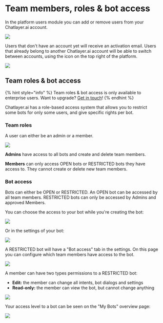 # Team members, roles & bot access

In the platform users module you can add or remove users from your Chatlayer.ai account. 



![](../.gitbook/assets/image%20%28259%29.png)

Users that don't have an account yet will receive an activation email. Users that already belong to another Chatlayer.ai account will be able to switch between accounts, using the icon on the top right of the platform.

![](../.gitbook/assets/image%20%28397%29.png)

## Team roles & bot access

{% hint style="info" %}
Team roles & bot access is only available to enterprise users. Want to upgrade? [Get in touch](../support/get-in-touch.md)!
{% endhint %}

Chatlayer.ai has a role-based access system that allows you to restrict some bots for only some users, and give specific rights per bot.

### Team roles

A user can either be an admin or a member.

![](../.gitbook/assets/image%20%28393%29.png)

**Admins** have access to all bots and create and delete team members.

**Members** can only access OPEN bots or RESTRICTED bots they have access to. They cannot create or delete new team members.

### Bot access

Bots can either be OPEN or RESTRICTED. An OPEN bot can be accessed by all team members. RESTRICTED bots can only be accessed by Admins and approved Members.

You can choose the access to your bot while you're creating the bot:

![](../.gitbook/assets/image%20%28401%29.png)

Or in the settings of your bot:

![](../.gitbook/assets/image%20%28394%29.png)

A RESTRICTED bot will have a "Bot access" tab in the settings. On this page you can configure which team members have access to the bot.

![](../.gitbook/assets/image%20%28398%29.png)

A member can have two types permissions to a RESTRICTED bot:

* **Edit:** the member can change all intents, bot dialogs and settings
* **Read-only:** the member can view the bot, but cannot change anything

![](../.gitbook/assets/image%20%28400%29.png)

Your access level to a bot can be seen on the "My Bots" overview page:

![](../.gitbook/assets/image%20%28402%29.png)

